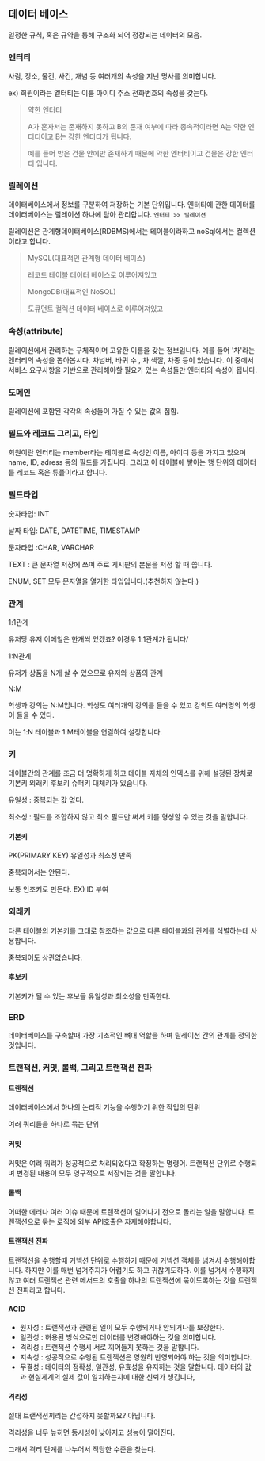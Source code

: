## 데이터 베이스

일정한 규칙, 혹은 규약을 통해 구조화 되어 정장되는 데이터의 모음.

### 엔터티

사람, 장소, 물건, 사건, 개념 등 여러개의 속성을 지닌 명사를 의미합니다.

ex) 회원이라는 엩터티는 이름 아이디 주소 전화번호의 속성을 갖는다.

> 약한 엔터티
>
> A가 혼자서는 존재하지 못하고 B의 존재 여부에 따라 종속적이라면 A는 약한 엔터티이고 B는 강한 엔터티가 됩니다. 
>
> 예를 들어 방은 건물 안에만 존재하기 때문에 약한 엔터티이고 건물은 강한 엔터티 입니다.

### 릴레이션

데이터베이스에서 정보를 구분하여 저장하는 기본 단위입니다. 엔터티에 관한 데이터를 데이터베이스는 릴레이션 하나에 담아 관리합니다. `엔터티 >> 릴레이션`

릴레이션은 관계형데이터베이스(RDBMS)에서는 테이블이라하고 noSql에서는 컬렉션이라고 합니다.

> MySQL(대표적인 관계형 데이터 베이스)
>
> 레코드 테이블 데이터 베이스로 이루어져있고
>
> MongoDB(대표적인 NoSQL)
>
> 도큐먼트 컬렉션 데이터 베이스로 이루어져있고

### 속성(attribute)

릴레이션에서 관리하는 구체적이며 고유한 이름을 갖는 정보입니다. 예를 들어 '차'라는 엔터티의 속성을 뽑아봅시다. 차넘버, 바퀴 수 , 차 색깔, 차종 등이 있습니다. 이 중에서 서비스 요구사항을 기반으로 관리해야할 필요가 있는 속성들만 엔터티의 속성이 됩니다.

### 도메인

릴레이션에 포함된 각각의 속성들이 가질 수 있는 값의 집합.

### 필드와 레코드 그리고, 타입

회원이란 엔터티는 member라는 테이블로 속성인 이름, 아이디 등을 가지고 있으며 name, ID, adress 등의 필드를 가집니다. 그리고 이 테이블에 쌓이는 행 단위의 데이터를 레코드 혹은 튜플이라고 합니다. 

### 필드타입

숫자타입: INT

날짜 타입: DATE, DATETIME, TIMESTAMP

문자타입 :CHAR, VARCHAR 

TEXT : 큰 문자열 저장에 쓰며 주로 게시판의 본문을 저정 할 때 씁니다.

ENUM, SET 모두 문자열을 열거한 타입입니다.(추천하지 않는다.)

### 관계

1:1관계

유저당 유저 이메일은 한개씩 있겠죠? 이경우 1:1관계가 됩니다/

1:N관계

유저가 상품을 N개 살 수 있으므로 유저와 상품의 관계

N:M

학생과 강의는 N:M입니다. 학생도 여러개의 강의를 들을 수 있고 강의도 여러명의 학생이 들을 수 있다. 

이는 1:N 테이블과 1:M테이블을 연결하여 설정합니다.

### 키

데이블간의 관계를 조금 더 명확하게 하고 테이블 자체의 인덱스를 위해 설정된 장치로 기본키 외래키 후보키 슈퍼키 대체키가 있습니다.

유일성 : 중복되는 값 없다.

최소성 : 필드를 조합하지 않고 최소 필드만 써서 키를 형성할 수 있는 것을 말합니다.

#### 기본키

PK(PRIMARY KEY) 유일성과 최소성 만족

중복되어서는 안된다.

보통 인조키로 만든다. EX) ID 부여

### 외래키

다른 테이블의 기본키를 그대로 참조하는 값으로 다른 테이블과의 관계를 식별하는데 사용합니다.

중복되어도 상관없습니다.

#### 후보키

기본키가 될 수 있는 후보들 유일성과 최소성을 만족한다.

### ERD

데이터베이스를 구축할때 가장 기초적인 뼈대 역할을 하며 릴레이션 간의 관계를 정의한 것입니다.

### 트랜잭션, 커밋, 롤백, 그리고 트랜잭션 전파

#### 트랜잭션

데이터베이스에서 하나의 논리적 기능을 수행하기 위한 작업의 단위

여러 쿼리들을 하나로 묶는 단위

#### 커밋

커밋은 여러 쿼리가 성공적으로 처리되었다고 확정하는 명령어. 트랜잭션 단위로 수행되며 변경된 내용이 모두 영구적으로 저장되는 것을 말합니다. 

#### 롤백

어떠한 에러나 여러 이슈 때문에 트랜잭션이 일어나기 전으로 돌리는 일을 말합니다. 트랜잭션으로 묶는 로직에 외부 API호출은 자제해야합니다.

#### 트랜잭션 전파

트랜잭션을 수행할때 커넥션 단위로 수행하기 때문에 커넥션 객체를 넘겨서 수행해야합니다. 하지만 이를 매번 넘겨주지가 어렵기도 하고 귀찮기도하다. 이를 넘겨서 수행하지 않고 여러 트랜잭션 관련 메서드의 호출을 하나의 트랜잭션에 묶이도록하는 것을 트랜잭션 전파라고 합니다.

#### ACID

- 원자성 : 트랜잭션과 관련된 일이 모두 수행되거나 안되거나를 보장한다.
- 일관성 : 허용된 방식으로만 데이터를 변경해야하는 것을 의미합니다.
- 격리성 : 트랜잭션 수행시 서로 끼어들지 못하는 것을 말합니다.
- 지속성 : 성공적으로 수행된 트랜잭션은 영원히 반영되어야 하는 것을 의미합니다.
- 무결성 : 데이터의 정확성, 일관성, 유효성을 유지하는 것을 말합니다. 데이터의 값과 현실게계의 실제 값이 일치하는지에 대한 신뢰가 생깁니다,

#### 격리성

절대 트랜잭션끼리는 간섭하지 못할까요? 아닙니다.

격리성을 너무 높히면 동시성이 낮아지고 성능이 떨어진다.

그래서 격리 단계를 나누어서 적당한 수준을 찾는다.

